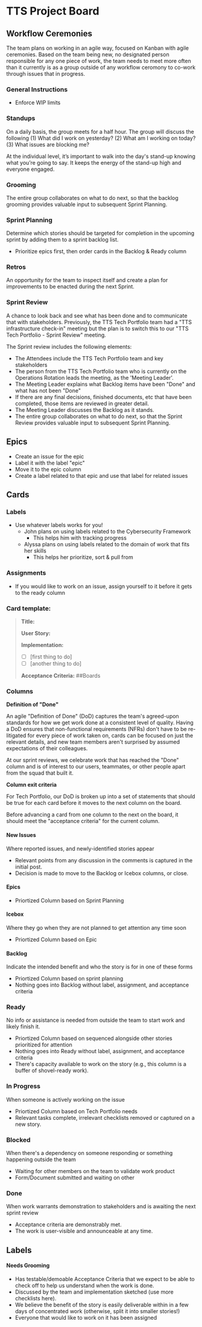 # TTS Project Board

## Workflow Ceremonies

The team plans on working in an agile way, focused on Kanban with agile ceremonies. Based on the team being new, no designated person responsible for any one piece of work, the team needs to meet more often than it currently is as a group outside of any workflow ceromony to co-work through issues that in progress. 

### General Instructions
- Enforce WIP limits

### Standups
On a daily basis, the group meets for a half hour. The group will discuss the following (1) What did I work on yesterday? (2) What am I working on today? (3) What issues are blocking me?

At the individual level, it’s important to walk into the day's stand-up knowing what you’re going to say. It keeps the energy of the stand-up high and everyone engaged.

### Grooming
The entire group collaborates on what to do next, so that the backlog grooming provides valuable input to subsequent Sprint Planning. 

### Sprint Planning
Determine which stories should be targeted for completion in the upcoming sprint by adding them to a sprint backlog list. 
- Prioritize epics first, then order cards in the Backlog & Ready column

### Retros
An opportunity for the team to inspect itself and create a plan for improvements to be enacted during the next Sprint.

### Sprint Review
A chance to look back and see what has been done and to communicate that with stakeholders. Previously, the TTS Tech Portfolio team had a "TTS infrastructure check-in" meeting but the plan is to switch this to our "TTS Tech Portfolio - Sprint Review" meeting. 

The Sprint review includes the following elements:
- The Attendees include the TTS Tech Portfolio team and key stakeholders
- The person from the TTS Tech Portfolio team who is currently on the Operations Rotation leads the meeting, as the 'Meeting Leader'. 
 - The Meeting Leader explains what Backlog items have been "Done" and what has not been "Done"
 - If there are any final decisions, finished documents, etc that have been completed, those items are reviewed in greater detail. 
- The Meeting Leader discusses the Backlog as it stands.
- The entire group collaborates on what to do next, so that the Sprint Review provides valuable input to subsequent Sprint Planning. 

## Epics
- Create an issue for the epic
- Label it with the label "epic"
- Move it to the epic column
- Create a label related to that epic and use that label for related issues

## Cards

### Labels
- Use whatever labels works for you!
  - John plans on using labels related to the Cybersecurity Framework 
    - This helps him with tracking progress 
  - Alyssa plans on using labels related to the domain of work that fits her skills 
    - This helps her prioritize, sort & pull from

### Assignments
- If you would like to work on an issue, assign yourself to it before it gets to the ready column

### Card template:

> **Title:** 
> 
> **User Story:**
> 
> **Implementation:**
> * [ ] [first thing to do]
> * [ ] [another thing to do]
>
> **Acceptance Criteria:**
##Boards
### Columns 
**Definition of "Done"**

An agile "Definition of Done" (DoD) captures the team's agreed-upon standards for how we get work done at a consistent level of quality. Having a DoD ensures that non-functional requirements (NFRs) don't have to be re-litigated for every piece of work taken on, cards can be focused on just the relevant details, and new team members aren't surprised by assumed expectations of their colleagues.

At our sprint reviews, we celebrate work that has reached the "Done" column and is of interest to our users, teammates, or other people apart from the squad that built it. 

**Column exit criteria**

For Tech Portfolio, our DoD is broken up into a set of statements that should be true for each card before it moves to the next column on the board. 

Before advancing a card from one column to the next on the board, it should meet the "acceptance criteria" for the current column. 

#### New Issues
Where reported issues, and newly-identified stories appear

- Relevant points from any discussion in the comments is captured in the initial post.
- Decision is made to move to the Backlog or Icebox columns, or close.

#### Epics

- Priortized Column based on Sprint Planning

#### Icebox
Where they go when they are not planned to get attention any time soon

- Priortized Column based on Epic

#### Backlog
Indicate the intended benefit and who the story is for in one of these forms

- Priortized Column based on sprint planning
- Nothing goes into Backlog without label, assignment, and acceptance criteria


### Ready
 No info or assistance is needed from outside the team to start work and likely finish it.

- Priortized Column based on sequenced alongside other stories prioritized for attention
- Nothing goes into Ready without label, assignment, and acceptance criteria
- There's capacity available to work on the story (e.g., this column is a buffer of shovel-ready work).

### In Progress
When someone is actively working on the issue

- Priortized Column based on Tech Portfolio needs
- Relevant tasks complete, irrelevant checklists removed or captured on a new story.

### Blocked
When there's a dependency on someone responding or something happening outside the team

- Waiting for other members on the team to validate work product
- Form/Document submitted and waiting on other 

### Done
When work warrants demonstration to stakeholders and is awaiting the next sprint review

- Acceptance criteria are demonstrably met.
- The work is user-visible and announceable at any time.

## Labels

#### Needs Grooming
- Has testable/demoable Acceptance Criteria that we expect to be able to check off to help us understand when the work is done. 
- Discussed by the team and implementation sketched (use more checklists here).
- We believe the benefit of the story is easily deliverable within in a few days of concentrated work (otherwise, split it into smaller stories!)
- Everyone that would like to work on it has been assigned

